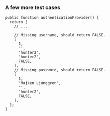 ### A few more test cases

    public function authenticationProvider() {
      return [
        // ...
    
        // Missing username, should return FALSE.
        [
          1,
          '',
          'hunter2',
          'hunter2',
          FALSE,
        ],
        // Missing password, should return FALSE.
        [
          1,
          'Majken Ljunggren',
          '',
          'hunter2',
          FALSE,
        ],
      ];
    }
